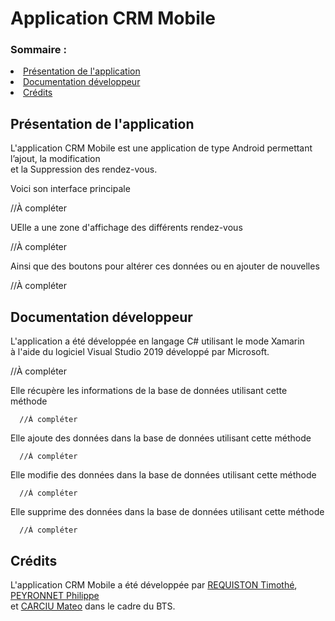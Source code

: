 # Application CRM Mobile

<h3>Sommaire :</h3>
<li><a href="#presentation">Présentation de l'application</a></li>
<li><a href="#docs">Documentation développeur</a></li>
<li><a href="#credits">Crédits</a></li>

<h2 id="presentation">Présentation de l'application</h2>

<p>L'application CRM Mobile est une application de type Android permettant l’ajout, la modification<br>
et la Suppression des rendez-vous.</p>

<p>Voici son interface principale</p>

//À compléter

<p>UElle a une zone d'affichage des différents rendez-vous</p>

//À compléter

<p>Ainsi que des boutons pour altérer ces données ou en ajouter de nouvelles</p>

//À compléter

<h2 id="docs">Documentation développeur</h2>

<p>L'application a été développée en langage C# utilisant le mode Xamarin<br>
à l'aide du logiciel Visual Studio 2019 développé par Microsoft.</p>

//À compléter

<p>Elle récupère les informations de la base de données utilisant cette méthode</p>

```
  //À compléter
```

<p>Elle ajoute des données dans la base de données utilisant cette méthode</p>

```
  //À compléter
```

<p>Elle modifie des données dans la base de données utilisant cette méthode</p>

```
  //À compléter
```

<p>Elle supprime des données dans la base de données utilisant cette méthode</p>

```
  //À compléter
```

<h2 id="credits">Crédits</h2>

<p>L'application CRM Mobile a été développée par <a href="https://github.com/Str4ky">REQUISTON Timothé</a>, <a href="https://github.com/Goupil117">PEYRONNET Philippe</a><br>
et <a href="https://github.com/mateocarciu">CARCIU Mateo</a> dans le cadre du BTS.</p>
